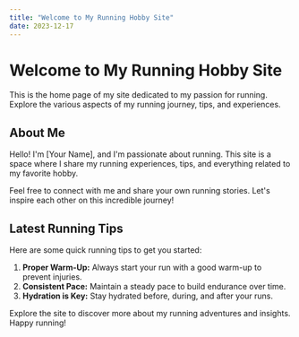 ```yaml
---
title: "Welcome to My Running Hobby Site"
date: 2023-12-17
---
```


# Welcome to My Running Hobby Site

This is the home page of my site dedicated to my passion for running. Explore the various aspects of my running journey, tips, and experiences.

## About Me

Hello! I'm [Your Name], and I'm passionate about running. This site is a space where I share my running experiences, tips, and everything related to my favorite hobby.

Feel free to connect with me and share your own running stories. Let's inspire each other on this incredible journey!

## Latest Running Tips

Here are some quick running tips to get you started:

1. **Proper Warm-Up:** Always start your run with a good warm-up to prevent injuries.
2. **Consistent Pace:** Maintain a steady pace to build endurance over time.
3. **Hydration is Key:** Stay hydrated before, during, and after your runs.

Explore the site to discover more about my running adventures and insights. Happy running!